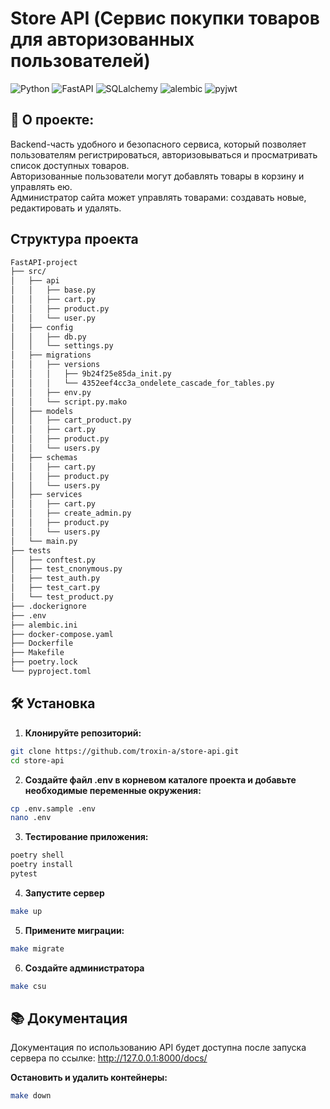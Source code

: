 # Store API (Сервис покупки товаров для авторизованных пользователей)

![Python](https://img.shields.io/badge/Python-3.10-blue)
![FastAPI](https://img.shields.io/badge/FastAPI-0.115-lightgreen)
![SQLalchemy](https://img.shields.io/badge/SQLalchemy-2.0-red)
![alembic](https://img.shields.io/badge/Alembic-1.13-red)
![pyjwt](https://img.shields.io/badge/Pyjwt-2.9-yellow)

## 🛒 О проекте:
Backend-часть удобного и безопасного сервиса, который позволяет пользователям регистрироваться, авторизовываться и просматривать список доступных товаров.<br>
Авторизованные пользователи могут добавлять товары в корзину и управлять ею.<br>
Администратор сайта может управлять товарами: создавать новые, редактировать и удалять.


## Структура проекта
```bash
FastAPI-project
├── src/
│   ├── api
│   │   ├── base.py
│   │   ├── cart.py
│   │   ├── product.py
│   │   └── user.py
│   ├── config
│   │   ├── db.py
│   │   └── settings.py
│   ├── migrations
│   │   ├── versions
│   │   │   ├── 9b24f25e85da_init.py
│   │   │   └── 4352eef4cc3a_ondelete_cascade_for_tables.py
│   │   ├── env.py
│   │   └── script.py.mako
│   ├── models
│   │   ├── cart_product.py
│   │   ├── cart.py
│   │   ├── product.py
│   │   └── users.py
│   ├── schemas
│   │   ├── cart.py
│   │   ├── product.py
│   │   └── users.py
│   ├── services
│   │   ├── cart.py
│   │   ├── create_admin.py
│   │   ├── product.py
│   │   └── users.py
│   └── main.py
├── tests
│   ├── conftest.py
│   ├── test_cnonymous.py
│   ├── test_auth.py
│   ├── test_cart.py
│   └── test_product.py
├── .dockerignore
├── .env
├── alembic.ini
├── docker-compose.yaml
├── Dockerfile
├── Makefile
├── poetry.lock
└── pyproject.toml
```


## 🛠️ Установка

1. **Клонируйте репозиторий:**

```bash
git clone https://github.com/troxin-a/store-api.git
cd store-api
```

2. **Создайте файл .env в корневом каталоге проекта и добавьте необходимые переменные окружения:**

```bash
cp .env.sample .env
nano .env
```

3. **Тестирование приложения:**
```bash
poetry shell
poetry install
pytest
```

4. **Запустите сервер**

```bash
make up
```

5. **Примените миграции:**

```bash
make migrate
```

6. **Создайте администратора**

```bash
make csu
```

## 📚️ Документация
Документация по использованию API будет доступна после запуска сервера по ссылке: http://127.0.0.1:8000/docs/

**Остановить и удалить контейнеры:**

```bash
make down
```


